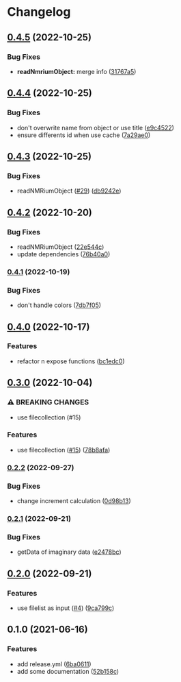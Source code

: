 # Changelog

## [0.4.5](https://github.com/cheminfo/nmr-load-save/compare/v0.4.4...v0.4.5) (2022-10-25)


### Bug Fixes

* **readNmriumObject:** merge info ([31767a5](https://github.com/cheminfo/nmr-load-save/commit/31767a5bf4544819e03c24f6f3c099478ccf2ad9))

## [0.4.4](https://github.com/cheminfo/nmr-load-save/compare/v0.4.3...v0.4.4) (2022-10-25)


### Bug Fixes

* don't overwrite name from object or use title ([e9c4522](https://github.com/cheminfo/nmr-load-save/commit/e9c45229afca4dc0e1f5e89e127db20216119337))
* ensure differents id when use cache ([7a29ae0](https://github.com/cheminfo/nmr-load-save/commit/7a29ae05bfaa8c2523081c0958e22987d70e00b6))

## [0.4.3](https://github.com/cheminfo/nmr-load-save/compare/v0.4.2...v0.4.3) (2022-10-25)


### Bug Fixes

* readNMRiumObject ([#29](https://github.com/cheminfo/nmr-load-save/issues/29)) ([db9242e](https://github.com/cheminfo/nmr-load-save/commit/db9242e3642f4d7c5c59a00f9ef53ac74eb6617d))

## [0.4.2](https://github.com/cheminfo/nmr-load-save/compare/v0.4.1...v0.4.2) (2022-10-20)


### Bug Fixes

* readNMRiumObject ([22e544c](https://github.com/cheminfo/nmr-load-save/commit/22e544c578ff462a674243718c8dfcc0958b9024))
* update dependencies ([76b40a0](https://github.com/cheminfo/nmr-load-save/commit/76b40a05934db3013654993062d90c33dc8a7f7f))

### [0.4.1](https://www.github.com/cheminfo/nmr-load-save/compare/v0.4.0...v0.4.1) (2022-10-19)


### Bug Fixes

* don't handle colors ([7db7f05](https://www.github.com/cheminfo/nmr-load-save/commit/7db7f055c79b2e323754b656862de73b35238059))

## [0.4.0](https://www.github.com/cheminfo/nmr-load-save/compare/v0.3.0...v0.4.0) (2022-10-17)


### Features

* refactor n expose functions ([bc1edc0](https://www.github.com/cheminfo/nmr-load-save/commit/bc1edc0f79141ed0a6aa380e18202194f2d0f744))

## [0.3.0](https://www.github.com/cheminfo/nmr-load-save/compare/v0.2.2...v0.3.0) (2022-10-04)


### ⚠ BREAKING CHANGES

* use filecollection (#15)

### Features

* use filecollection ([#15](https://www.github.com/cheminfo/nmr-load-save/issues/15)) ([78b8afa](https://www.github.com/cheminfo/nmr-load-save/commit/78b8afafc50bebb190f2c29aee94e1655fe8e7b8))

### [0.2.2](https://www.github.com/cheminfo/nmr-load-save/compare/v0.2.1...v0.2.2) (2022-09-27)


### Bug Fixes

* change increment calculation ([0d98b13](https://www.github.com/cheminfo/nmr-load-save/commit/0d98b130eeeed6108c19bc4a67667b4c2a8d6acb))

### [0.2.1](https://www.github.com/cheminfo/nmr-load-save/compare/v0.2.0...v0.2.1) (2022-09-21)


### Bug Fixes

* getData of imaginary data ([e2478bc](https://www.github.com/cheminfo/nmr-load-save/commit/e2478bce805fbaee6bc8b675f2108339ab252457))

## [0.2.0](https://www.github.com/cheminfo/nmr-load-save/compare/v0.1.0...v0.2.0) (2022-09-21)


### Features

* use filelist as input  ([#4](https://www.github.com/cheminfo/nmr-load-save/issues/4)) ([9ca799c](https://www.github.com/cheminfo/nmr-load-save/commit/9ca799c89b28c1a2114e16c7d3e3c8523620effa))

## 0.1.0 (2021-06-16)


### Features

* add release.yml ([6ba0611](https://www.github.com/cheminfo/nmr-load-save/commit/6ba06112ad42759722a61fb37a4395047dd10932))
* add some documentation ([52b158c](https://www.github.com/cheminfo/nmr-load-save/commit/52b158cc94bc86840e4e709ee59341e64b930dff))
